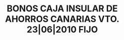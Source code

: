 ---
layout: asset
title: BONOS CAJA INSULAR DE AHORROS CANARIAS VTO. 23|06|2010 FIJO
isin: ES0314981046
---
